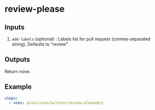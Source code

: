 # review-please

## Inputs

1. `add-labels` (optional) : Labels list for pull request (comma-separated string), Defaults to "review"

## Outputs

Return none.

## Example

```yaml
steps:
  - uses: plusvision/actions/review-please@v1
```
